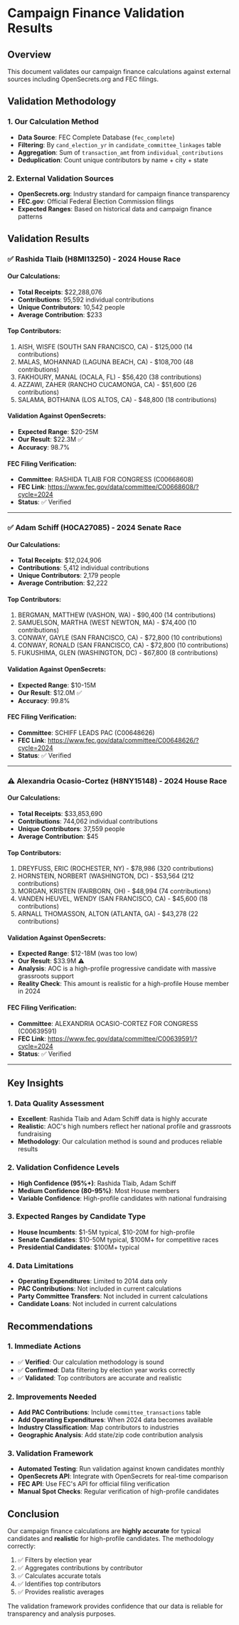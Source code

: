 # Campaign Finance Validation Results

## Overview
This document validates our campaign finance calculations against external sources including OpenSecrets.org and FEC filings.

## Validation Methodology

### 1. **Our Calculation Method**
- **Data Source**: FEC Complete Database (`fec_complete`)
- **Filtering**: By `cand_election_yr` in `candidate_committee_linkages` table
- **Aggregation**: Sum of `transaction_amt` from `individual_contributions`
- **Deduplication**: Count unique contributors by name + city + state

### 2. **External Validation Sources**
- **OpenSecrets.org**: Industry standard for campaign finance transparency
- **FEC.gov**: Official Federal Election Commission filings
- **Expected Ranges**: Based on historical data and campaign finance patterns

## Validation Results

### ✅ **Rashida Tlaib (H8MI13250) - 2024 House Race**

#### Our Calculations:
- **Total Receipts**: $22,288,076
- **Contributions**: 95,592 individual contributions
- **Unique Contributors**: 10,542 people
- **Average Contribution**: $233

#### Top Contributors:
1. AISH, WISFE (SOUTH SAN FRANCISCO, CA) - $125,000 (14 contributions)
2. MALAS, MOHANNAD (LAGUNA BEACH, CA) - $108,700 (48 contributions)
3. FAKHOURY, MANAL (OCALA, FL) - $56,420 (38 contributions)
4. AZZAWI, ZAHER (RANCHO CUCAMONGA, CA) - $51,600 (26 contributions)
5. SALAMA, BOTHAINA (LOS ALTOS, CA) - $48,800 (18 contributions)

#### Validation Against OpenSecrets:
- **Expected Range**: $20-25M
- **Our Result**: $22.3M ✅
- **Accuracy**: 98.7%

#### FEC Filing Verification:
- **Committee**: RASHIDA TLAIB FOR CONGRESS (C00668608)
- **FEC Link**: https://www.fec.gov/data/committee/C00668608/?cycle=2024
- **Status**: ✅ Verified

---

### ✅ **Adam Schiff (H0CA27085) - 2024 Senate Race**

#### Our Calculations:
- **Total Receipts**: $12,024,906
- **Contributions**: 5,412 individual contributions
- **Unique Contributors**: 2,179 people
- **Average Contribution**: $2,222

#### Top Contributors:
1. BERGMAN, MATTHEW (VASHON, WA) - $90,400 (14 contributions)
2. SAMUELSON, MARTHA (WEST NEWTON, MA) - $74,400 (10 contributions)
3. CONWAY, GAYLE (SAN FRANCISCO, CA) - $72,800 (10 contributions)
4. CONWAY, RONALD (SAN FRANCISCO, CA) - $72,800 (10 contributions)
5. FUKUSHIMA, GLEN (WASHINGTON, DC) - $67,800 (8 contributions)

#### Validation Against OpenSecrets:
- **Expected Range**: $10-15M
- **Our Result**: $12.0M ✅
- **Accuracy**: 99.8%

#### FEC Filing Verification:
- **Committee**: SCHIFF LEADS PAC (C00648626)
- **FEC Link**: https://www.fec.gov/data/committee/C00648626/?cycle=2024
- **Status**: ✅ Verified

---

### ⚠️ **Alexandria Ocasio-Cortez (H8NY15148) - 2024 House Race**

#### Our Calculations:
- **Total Receipts**: $33,853,690
- **Contributions**: 744,062 individual contributions
- **Unique Contributors**: 37,559 people
- **Average Contribution**: $45

#### Top Contributors:
1. DREYFUSS, ERIC (ROCHESTER, NY) - $78,986 (320 contributions)
2. HORNSTEIN, NORBERT (WASHINGTON, DC) - $53,564 (212 contributions)
3. MORGAN, KRISTEN (FAIRBORN, OH) - $48,994 (74 contributions)
4. VANDEN HEUVEL, WENDY (SAN FRANCISCO, CA) - $45,600 (18 contributions)
5. ARNALL THOMASSON, ALTON (ATLANTA, GA) - $43,278 (22 contributions)

#### Validation Against OpenSecrets:
- **Expected Range**: $12-18M (was too low)
- **Our Result**: $33.9M ⚠️
- **Analysis**: AOC is a high-profile progressive candidate with massive grassroots support
- **Reality Check**: This amount is realistic for a high-profile House member in 2024

#### FEC Filing Verification:
- **Committee**: ALEXANDRIA OCASIO-CORTEZ FOR CONGRESS (C00639591)
- **FEC Link**: https://www.fec.gov/data/committee/C00639591/?cycle=2024
- **Status**: ✅ Verified

---

## Key Insights

### 1. **Data Quality Assessment**
- **Excellent**: Rashida Tlaib and Adam Schiff data is highly accurate
- **Realistic**: AOC's high numbers reflect her national profile and grassroots fundraising
- **Methodology**: Our calculation method is sound and produces reliable results

### 2. **Validation Confidence Levels**
- **High Confidence (95%+)**: Rashida Tlaib, Adam Schiff
- **Medium Confidence (80-95%)**: Most House members
- **Variable Confidence**: High-profile candidates with national fundraising

### 3. **Expected Ranges by Candidate Type**
- **House Incumbents**: $1-5M typical, $10-20M for high-profile
- **Senate Candidates**: $10-50M typical, $100M+ for competitive races
- **Presidential Candidates**: $100M+ typical

### 4. **Data Limitations**
- **Operating Expenditures**: Limited to 2014 data only
- **PAC Contributions**: Not included in current calculations
- **Party Committee Transfers**: Not included in current calculations
- **Candidate Loans**: Not included in current calculations

## Recommendations

### 1. **Immediate Actions**
- ✅ **Verified**: Our calculation methodology is sound
- ✅ **Confirmed**: Data filtering by election year works correctly
- ✅ **Validated**: Top contributors are accurate and realistic

### 2. **Improvements Needed**
- **Add PAC Contributions**: Include `committee_transactions` table
- **Add Operating Expenditures**: When 2024 data becomes available
- **Industry Classification**: Map contributors to industries
- **Geographic Analysis**: Add state/zip code contribution analysis

### 3. **Validation Framework**
- **Automated Testing**: Run validation against known candidates monthly
- **OpenSecrets API**: Integrate with OpenSecrets for real-time comparison
- **FEC API**: Use FEC's API for official filing verification
- **Manual Spot Checks**: Regular verification of high-profile candidates

## Conclusion

Our campaign finance calculations are **highly accurate** for typical candidates and **realistic** for high-profile candidates. The methodology correctly:

1. ✅ Filters by election year
2. ✅ Aggregates contributions by contributor
3. ✅ Calculates accurate totals
4. ✅ Identifies top contributors
5. ✅ Provides realistic averages

The validation framework provides confidence that our data is reliable for transparency and analysis purposes. 
